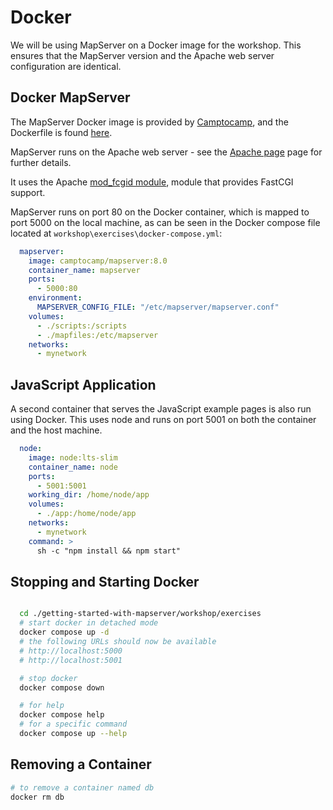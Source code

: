# Docker

We will be using MapServer on a Docker image for the workshop. This ensures that the MapServer version and the Apache web server configuration are identical.

## Docker MapServer

The MapServer Docker image is provided by [Camptocamp](https://github.com/camptocamp/docker-mapserver), and the Dockerfile is found [here](https://github.com/camptocamp/docker-mapserver/blob/master/Dockerfile). 

MapServer runs on the Apache web server - see the [Apache page](../advanced/apache.md) page for further details. 

It uses the Apache [mod_fcgid module](https://httpd.apache.org/mod_fcgid/), module that provides FastCGI support.

MapServer runs on port 80 on the Docker container, which is mapped to port 5000 on the local machine, as can be seen in the Docker compose file
located at `workshop\exercises\docker-compose.yml`:

```yaml
  mapserver:
    image: camptocamp/mapserver:8.0
    container_name: mapserver
    ports:
      - 5000:80
    environment:
      MAPSERVER_CONFIG_FILE: "/etc/mapserver/mapserver.conf"
    volumes:
      - ./scripts:/scripts
      - ./mapfiles:/etc/mapserver
    networks:
      - mynetwork
```

## JavaScript Application

A second container that serves the JavaScript example pages is also run using Docker. This uses node and runs on port 5001 on both the container and the host machine.

```yaml
  node:
    image: node:lts-slim
    container_name: node
    ports:
      - 5001:5001
    working_dir: /home/node/app
    volumes:
      - ./app:/home/node/app
    networks:
      - mynetwork
    command: >
      sh -c "npm install && npm start"
```

## Stopping and Starting Docker

```bash

  cd ./getting-started-with-mapserver/workshop/exercises
  # start docker in detached mode
  docker compose up -d
  # the following URLs should now be available
  # http://localhost:5000
  # http://localhost:5001

  # stop docker
  docker compose down

  # for help
  docker compose help
  # for a specific command
  docker compose up --help
```


## Removing a Container

```bash
# to remove a container named db
docker rm db
```